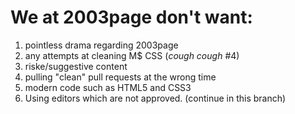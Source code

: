 # We at 2003page don't want:

1. pointless drama regarding 2003page
2. any attempts at cleaning M$ CSS (*cough cough* #4)
3. riske/suggestive content
4. pulling "clean" pull requests at the wrong time
5. modern code such as HTML5 and CSS3
6. Using editors which are not approved.
(continue in this branch)
